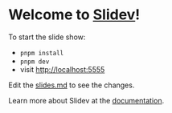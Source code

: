 # Welcome to [Slidev](https://github.com/slidevjs/slidev)!

To start the slide show:

- `pnpm install`
- `pnpm dev`
- visit <http://localhost:5555>

Edit the [slides.md](./slides.md) to see the changes.

Learn more about Slidev at the [documentation](https://sli.dev/).
